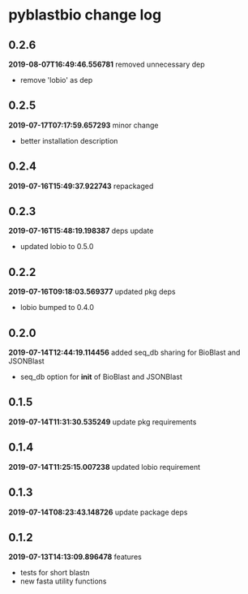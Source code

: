 # pyblastbio change log
## 0.2.6
**2019-08-07T16:49:46.556781**
removed unnecessary dep

 - remove 'lobio' as dep


## 0.2.5
**2019-07-17T07:17:59.657293**
minor change

 - better installation description


## 0.2.4
**2019-07-16T15:49:37.922743**
repackaged




## 0.2.3
**2019-07-16T15:48:19.198387**
deps update

 - updated lobio to 0.5.0


## 0.2.2
**2019-07-16T09:18:03.569377**
updated pkg deps

 - lobio bumped to 0.4.0


## 0.2.0
**2019-07-14T12:44:19.114456**
added seq_db sharing for BioBlast and JSONBlast

 - seq_db option for __init__ of BioBlast and JSONBlast


## 0.1.5
**2019-07-14T11:31:30.535249**
update pkg requirements




## 0.1.4
**2019-07-14T11:25:15.007238**
updated lobio requirement




## 0.1.3
**2019-07-14T08:23:43.148726**
update package deps




## 0.1.2
**2019-07-13T14:13:09.896478**
features

 - tests for short blastn
 - new fasta utility functions
